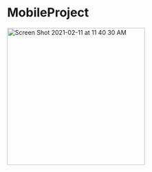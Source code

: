 # MobileProject
<img width="320" alt="Screen Shot 2021-02-11 at 11 40 30 AM" src="https://github.com/NazarSeyitbekov/MobileProject/blob/main/nazar.gif">
